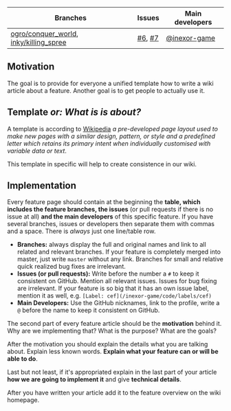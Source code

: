 Branches | Issues | Main developers
-------- | ------ | ---
[ogro/conquer_world](/inexor-game/code/tree/ogro/conqueror_world), [inky/killing_spree](/inexor-game/code/tree/inky/killing_spree) | [#6](/inexor-game/code/issues/6), [#7](/inexor-game/code/issues/7) | [@inexor-game](/inexor-game)

## Motivation
The goal is to provide for everyone a unified template how to write a wiki article about a feature. Another goal is to get people to actually use it.

## Template _or: **What is is about?**_  
A template is according to [Wikipedia](https://en.wikipedia.org/wiki/Template) _a pre-developed page layout used to make new pages with a similar design, pattern, or style and a predefined letter which retains its primary intent when individually customised with variable data or text_.  

This template in specific will help to create consistence in our wiki.

## Implementation
Every feature page should contain at the beginning the **table, which includes the feature branches, the issues** (or pull requests if there is no issue at all) **and the main developers** of this specific feature. If you have several branches, issues or developers then separate them with commas and a space. There is _always_ just one line/table row.

* **Branches:** always display the full and original names and link to all related and relevant branches. If your feature is completely merged into master, just write `master` without any link. Branches for small and relative quick realized bug fixes are irrelevant.
* **Issues (or pull requests):** Write before the number a `#` to keep it consistent on GitHub. Mention all relevant issues. Issues for bug fixing are irrelevant. If your feature is so big that it has an own issue label, mention it as well, e.g. `[Label: cef](/inexor-game/code/labels/cef)`
* **Main Developers:** Use the GitHub nicknames, link to the profile, write a `@` before the name to keep it consistent on GitHub.

The second part of every feature article should be the **motivation** behind it. Why are we implementing that? What is the purpose? What are the goals?

After the motivation you should explain the details what you are talking about. Explain less known words. **Explain what your feature can or will be able to do**.

Last but not least, if it's appropriated explain in the last part of your article **how we are going to implement it** and give **technical details**.

After you have written your article add it to the feature overview on the wiki homepage.


